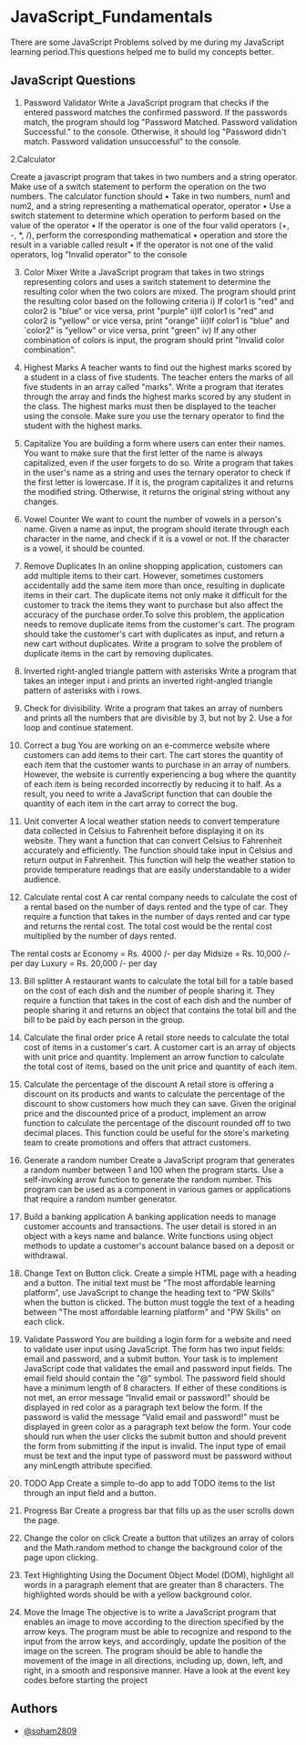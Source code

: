 
# JavaScript_Fundamentals

There are some JavaScript Problems solved by me during my JavaScript learning period.This questions helped me to build my concepts better.


## JavaScript Questions

 1. Password Validator
 Write a JavaScript program that checks if the entered password matches the confirmed password. If the 
passwords match, the program should log "Password Matched. Password validation Successful." to the console. 
Otherwise, it should log "Password didn't match. Password validation unsuccessful" to the console.

2.Calculator

 Create a javascript program that takes in two numbers and a string operator. Make use of a switch statement to perform the operation on the two numbers.
 The calculator function should
•	Take in two numbers, num1 and num2, and a string representing a mathematical operator, operator
•	Use a switch statement to determine which operation to perform based on the value of the operator
•	If the operator is one of the four valid operators (+, -, *, /), perform the corresponding mathematical 
•	operation and store the result in a variable called result
•	If the operator is not one of the valid operators, log "Invalid operator" to the console

 3. Color Mixer
 Write a JavaScript program that takes in two strings representing colors and uses a switch statement to 
determine the resulting color when the two colors are mixed. The program should print the resulting color 
based on the following criteria
i) If color1 is "red" and color2 is "blue" or vice versa, print "purple"
 ii)If color1 is "red" and color2 is "yellow" or vice versa, print "orange"
 iii)If color1 is "blue" and `color2" is "yellow" or vice versa, print "green"
iv) If any other combination of colors is input, the program should print "Invalid color combination".

 4. Highest Marks
 A teacher wants to find out the highest marks scored by a student in a class of five students. The teacher enters 
the marks of all five students in an array called "marks". Write a program that iterates through the array and 
finds the highest marks scored by any student in the class. The highest marks must then be displayed to the 
teacher using the console. Make sure you use the ternary operator to find the student with the highest marks.

 5. Capitalize
 You are building a form where users can enter their names. You want to make sure that the first letter of the 
name is always capitalized, even if the user forgets to do so. Write a program that takes in the user's name as a 
string and uses the ternary operator to check if the first letter is lowercase. If it is, the program capitalizes it and 
returns the modified string. Otherwise, it returns the original string without any changes.

 6. Vowel Counter
 We want to count the number of vowels in a person's name. Given a name as input, the program should iterate 
through each character in the name, and check if it is a vowel or not. If the character is a vowel, it should be counted.

 7. Remove Duplicates
 In an online shopping application, customers can add multiple items to their cart. However, sometimes 
customers accidentally add the same item more than once, resulting in duplicate items in their cart. The 
duplicate items not only make it difficult for the customer to track the items they want to purchase but also 
affect the accuracy of the purchase order.To solve this problem, the application needs to remove duplicate items from the customer's cart. The program should take the customer's cart with duplicates as input, and return a new cart without duplicates.
 Write a program to solve the problem of duplicate items in the cart by removing duplicates.

 8. Inverted right-angled triangle pattern with asterisks
 Write a program that takes an integer input i and prints an inverted right-angled triangle pattern of asterisks 
with i rows.
 
  9. Check for divisibility.
 Write a program that takes an array of numbers and prints all the numbers that are divisible by 3, but not by 2. 
Use a for loop and continue statement.

 10. Correct a bug
 You are working on an e-commerce website where customers can add items to their cart. The cart stores the 
quantity of each item that the customer wants to purchase in an array of numbers. However, the website is 
currently experiencing a bug where the quantity of each item is being recorded incorrectly by reducing it to 
half. As a result, you need to write a JavaScript function that can double the quantity of each item in the cart 
array to correct the bug. 

11. Unit converter
 A local weather station needs to convert temperature data collected in Celsius to Fahrenheit before displaying 
it on its website. They want a function that can convert Celsius to Fahrenheit accurately and efficiently. The 
function should take input in Celsius and return output in Fahrenheit. This function will help the weather station 
to provide temperature readings that are easily understandable to a wider audience.

 12. Calculate rental cost
 A car rental company needs to calculate the cost of a rental based on the number of days rented and the type 
of car. They require a function that takes in the number of days rented and car type and returns the rental cost. 
The total cost would be the rental cost multiplied by the number of days rented.

 The rental costs ar
 Economy = Rs. 4000 /- per day
 Midsize = Rs. 10,000 /- per day
 Luxury = Rs. 20,000 /- per day

 13. Bill splitter
 A restaurant wants to calculate the total bill for a table based on the cost of each dish and the number of 
people sharing it. They require a function that takes in the cost of each dish and the number of people sharing 
it and returns an object that contains the total bill and the bill to be paid by each person in the group.

 14. Calculate the final order price
 A retail store needs to calculate the total cost of items in a customer's cart. A customer cart is an array of 
objects with unit price and quantity. Implement an arrow function to calculate the total cost of items, based on 
the unit price and quantity of each item.

 15. Calculate the percentage of the discount
 A retail store is offering a discount on its products and wants to calculate the percentage of the discount to 
show customers how much they can save. Given the original price and the discounted price of a product, 
implement an arrow function to calculate the percentage of the discount rounded off to two decimal places. 
This function could be useful for the store's marketing team to create promotions and offers that attract 
customers.

 16. Generate a random number
 Create a JavaScript program that generates a random number between 1 and 100 when the program starts. 
Use a self-invoking arrow function to generate the random number. This program can be used as a component 
in various games or applications that require a random number generator.

 17. Build a banking application
 A banking application needs to manage customer accounts and transactions. The user detail is stored in an 
object with a keys name and balance. Write functions using object methods to update a customer's account 
balance based on a deposit or withdrawal. 

18. Change Text on Button click.
 Create a simple HTML page with a heading and a button. The initial text must be “The most affordable learning 
platform”, use JavaScript to change the heading text to “PW Skills” when the button is clicked. The button must 
toggle the text of a heading between "The most affordable learning platform" and "PW Skills" on each click.

 19. Validate Password
 You are building a login form for a website and need to validate user input using JavaScript. The form has two 
input fields: email and password, and a submit button.
 Your task is to implement JavaScript code that validates the email and password input fields. The email field 
should contain the "@" symbol. The password field should have a minimum length of 8 characters. If either of 
these conditions is not met, an error message “Invalid email or password!” should be displayed in red color as a 
paragraph text below the form. If the password is valid the message “Valid email and password!” must be 
displayed in green color as a paragraph text below the form.
 Your code should run when the user clicks the submit button and should prevent the form from submitting if 
the input is invalid. The input type of email must be text and the input type of password must be password 
without any minLength attribute specified.

21. TODO App
 Create a simple to-do app to add TODO items to the list through an input field and a button.

 22. Progress Bar
 Create a progress bar that fills up as the user scrolls down the page.

 23. Change the color on click
 Create a button that utilizes an array of colors and the Math.random method to change the background color 
of the page upon clicking.

 24. Text Highlighting
 Using the Document Object Model (DOM), highlight all words in a paragraph element that are greater than 8 
characters. The highlighted words should be with a yellow background color.

 25. Move the Image
 The objective is to write a JavaScript program that enables an image to move according to the direction 
specified by the arrow keys. The program must be able to recognize and respond to the input from the arrow 
keys, and accordingly, update the position of the image on the screen. The program should be able to handle 
the movement of the image in all directions, including up, down, left, and right, in a smooth and responsive 
manner. Have a look at the event key codes before starting the project
 
## Authors

- [@soham2809](https://github.com/soham2809)


